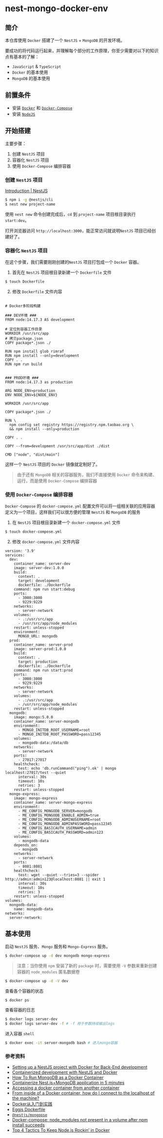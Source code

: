 # nest-mongo-docker-env

## 简介
本仓库使用 `Docker` 搭建了一个 `NestJS` + `MongoDB` 的开发环境。

要成功的将代码运行起来，并理解每个部分的工作原理，你至少需要对以下的知识点有基本的了解：

- `JavaScript` & `TypeScript`
- `Docker` 的基本使用
- `MongoDB` 的基本使用

## 前置条件
- 安装 [`Docker`](https://docs.docker.com/get-docker/) 和 [`Docker-Compose`](https://docs.docker.com/compose/install/)
- 安装 [`NodeJS`](https://nodejs.org/)

## 开始搭建
主要步骤：
1. 创建 `NestJS` 项目
2. 容器化 `NestJS` 项目
3. 使用 `Docker-Compose` 编排容器


### 创建 `NestJS` 项目
[Introduction | NestJS](https://docs.nestjs.com/)

``` bash
$ npm i -g @nestjs/cli
$ nest new project-name
```
使用 `nest new` 命令创建完成后，`cd` 到 `project-name` 项目根目录执行 `start:dev`。

打开浏览器访问 `http://localhost:3000`，能正常访问就说明`NestJS` 项目已经创建好了。

### 容器化 `NestJS` 项目
在这个步骤，我们需要刚刚创建的`NestJS` 项目打包成一个 `Docker` 容器。

1. 首先在 `NestJS` 项目根目录新建一个 `Dockerfile` 文件
``` bash
$ touch Dockerfile
```
2. 修改 `Dockerfile` 文件内容
```

# Docker多阶段构建

### DEV环境 ###
FROM node:14.17.3 AS development

# 定位到容器工作目录
WORKDIR /usr/src/app
# 拷贝package.json
COPY package*.json ./

RUN npm install glob rimraf
RUN npm install --only=development
COPY . .
RUN npm run build


### PROD环境 ###
FROM node:14.17.3 as production

ARG NODE_ENV=production
ENV NODE_ENV=${NODE_ENV}

WORKDIR /usr/src/app

COPY package*.json ./

RUN \
  npm config set registry https://registry.npm.taobao.org \
  && npm install --only=production

COPY . .

COPY --from=development /usr/src/app/dist ./dist

CMD ["node", "dist/main"]
```

这样一个 `NestJS` 项目的 `Docker` 镜像就定制好了。
> 由于还有 `MongoDB` 相关的容器服务，我们不直接使用 `Docker` 命令来构建、运行，而是使用 `Docker-Compose` 编排容器

### 使用 `Docker-Compose` 编排容器
`Docker-Compose` 的 `docker-compose.yml` 配置文件可以将一组相关联的应用容器定义为一个项目，这样我们可以很方便的管理 `NestJS` 和 `MongoDB` 的服务

1. 在 `NestJS` 项目根目录新建一个 `docker-compose.yml` 文件
``` bash
$ touch docker-compose.yml
```
2. 修改 `docker-compose.yml` 文件内容
``` 
version: '3.9'
services:
  dev:
    container_name: server-dev
    image: server-dev:1.0.0
    build:
      context: .
      target: development
      dockerfile: ./Dockerfile
    command: npm run start:debug
    ports:
      - 3000:3000
      - 9229:9229
    networks:
      - server-network
    volumes:
      - .:/usr/src/app
      - /usr/src/app/node_modules
    restart: unless-stopped
    environment:
      MONGO_URL: mongodb
  prod:
    container_name: server-prod
    image: server-prod:1.0.0
    build:
      context: .
      target: production
      dockerfile: ./Dockerfile
    command: npm run start:prod
    ports:
      - 3000:3000
      - 9229:9229
    networks:
      - server-network
    volumes:
      - .:/usr/src/app
      - /usr/src/app/node_modules
    restart: unless-stopped
  mongodb:
    image: mongo:5.0.0
    container_name: server-mongodb
    environment:
      - MONGO_INITDB_ROOT_USERNAME=root
      - MONGO_INITDB_ROOT_PASSWORD=pass12345
    volumes:
      - mongodb-data:/data/db
    networks:
      - server-network
    ports:
      - 27017:27017
    healthcheck:
      test: echo 'db.runCommand("ping").ok' | mongo localhost:27017/test --quiet
      interval: 30s
      timeout: 10s
      retries: 3
    restart: unless-stopped
  mongo-express:
    image: mongo-express
    container_name: server-mongo-express
    environment:
      - ME_CONFIG_MONGODB_SERVER=mongodb
      - ME_CONFIG_MONGODB_ENABLE_ADMIN=true
      - ME_CONFIG_MONGODB_ADMINUSERNAME=root
      - ME_CONFIG_MONGODB_ADMINPASSWORD=pass12345
      - ME_CONFIG_BASICAUTH_USERNAME=admin
      - ME_CONFIG_BASICAUTH_PASSWORD=admin123
    volumes:
      - mongodb-data
    depends_on:
      - mongodb
    networks:
      - server-network
    ports:
      - 8081:8081
    healthcheck:
      test: wget --quiet --tries=3 --spider http://admin:admin123@localhost:8081 || exit 1
      interval: 30s
      timeout: 10s
      retries: 3
    restart: unless-stopped
volumes:
  mongodb-data:
    name: mongodb-data
networks:
  server-network:
```

## 基本使用

启动 `NestJS` 服务、`Mongo` 服务和 `Mongo-Express` 服务。

```bash
$ docker-compose up -d dev mongodb mongo-express
```

>注意：当你使用 `npm` 安装了新的 `package` 时，需要使用 `-V` 参数来重新创建容器的 `node_modules` 匿名数据卷
``` bash
$ docker-compose up -d -V dev
```

查看各个容器的状态
``` bash
$ docker ps 
```

查看容器的日志
``` bash
$ docker logs server-dev 
$ docker logs server-dev -f # -f 用于参数持续输出logs
```
进入容器 `shell`
``` bash
$ docker exec -it server-mongodb bash # 进入mongo容器
```
### 参考资料
- [Setting up a NestJS project with Docker for Back-End development](https://dev.to/erezhod/setting-up-a-nestjs-project-with-docker-for-back-end-development-30lg)
- [Containerized development with NestJS and Docker](https://blog.logrocket.com/containerized-development-nestjs-docker/)
- [How To Run MongoDB as a Docker Container](https://www.bmc.com/blogs/mongodb-docker-container/)
- [Containerize Nest.js+MongoDB application in 5 minutes](https://www.programmersought.com/article/16254481182/)
- [Accessing a docker container from another container](https://stackoverflow.com/questions/42385977/accessing-a-docker-container-from-another-container)
- [From inside of a Docker container, how do I connect to the localhost of the machine?](https://stackoverflow.com/questions/24319662/from-inside-of-a-docker-container-how-do-i-connect-to-the-localhost-of-the-mach)
- [Docker从入门到实践](https://yeasy.gitbook.io/docker_practice/compose/compose_file)
- [Eggjs Dockerfile](https://github.com/eggjs/docker/blob/master/Dockerfile)
- [`@nestjs/mongoose`](https://github.com/nestjs/mongoose)
- [Docker-compose: node_modules not present in a volume after npm install succeeds](https://stackoverflow.com/a/32785014/12395601)
- [Top 4 Tactics To Keep Node.js Rockin’ in Docker](https://www.docker.com/blog/keep-nodejs-rockin-in-docker/)
